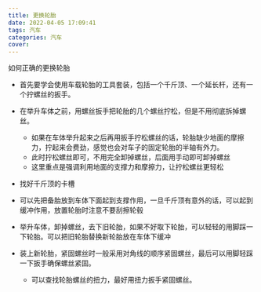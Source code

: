 ```yaml
---
title: 更换轮胎
date: 2022-04-05 17:09:41
tags: 汽车
categories: 汽车
cover: 
---
```


如何正确的更换轮胎



* 首先要学会使用车载轮胎的工具套装，包括一个千斤顶、一个延长杆，还有一个拧螺丝的扳手。

* 在举升车体之前，用螺丝扳手把轮胎的几个螺丝拧松，但是不用彻底拆掉螺丝。

  * 如果在车体举升起来之后再用扳手拧松螺丝的话，轮胎缺少地面的摩擦力，拧起来会费劲，感觉也会对车子的固定轮胎的半轴有外力。
  * 此时拧松螺丝即可，不用完全卸掉螺丝，后面用手动即可卸掉螺丝
  * 这里重点是强调利用地面的支撑力和摩擦力，让拧松螺丝更轻松

* 找好千斤顶的卡槽

* 可以先把备胎放到车体下面起到支撑作用，一旦千斤顶有意外的话，可以起到缓冲作用，放置轮胎时注意不要刮擦轮毂

* 举升车体，卸掉螺丝，去下旧轮胎，如果不好取下轮胎，可以轻轻的用脚踩一下轮胎。可以把旧轮胎替换新轮胎放在车体下缓冲

* 装上新轮胎，紧固螺丝时一般采用对角线的顺序紧固螺丝，最后可以用脚轻踩一下扳手确保螺丝紧固。

  * 可以查找轮胎螺丝的扭力，最好用扭力扳手紧固螺丝。
  
    
  
  

